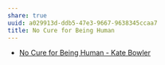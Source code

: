 ```yaml
---
share: true
uuid: a029913d-ddb5-47e3-9667-9638345ccaa7
title: No Cure for Being Human
---
```

* [No Cure for Being Human - Kate Bowler](https://katebowler.com/no-cure-for-being-human/)